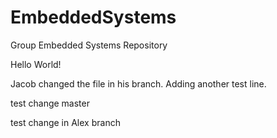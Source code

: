 EmbeddedSystems
===============

Group Embedded Systems Repository


Hello World!

Jacob changed the file in his branch.
Adding another test line.

test change master

test change in Alex branch